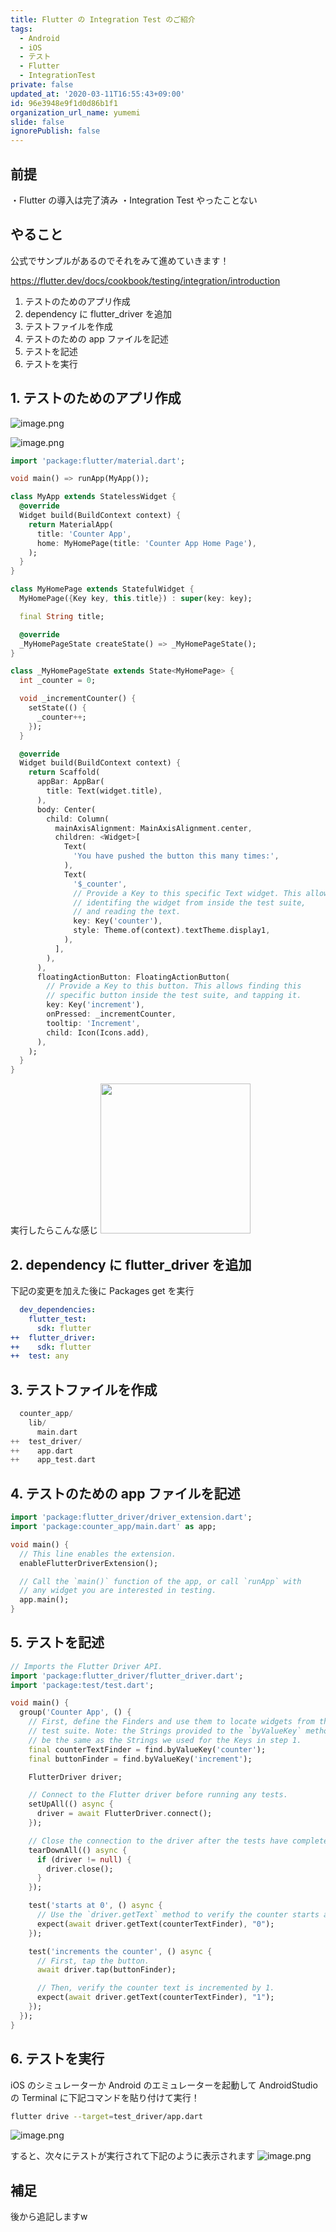 ```yaml
---
title: Flutter の Integration Test のご紹介
tags:
  - Android
  - iOS
  - テスト
  - Flutter
  - IntegrationTest
private: false
updated_at: '2020-03-11T16:55:43+09:00'
id: 96e3948e9f1d0d86b1f1
organization_url_name: yumemi
slide: false
ignorePublish: false
---
```

## 前提

・Flutter の導入は完了済み
・Integration Test やったことない

## やること

公式でサンプルがあるのでそれをみて進めていきます！

https://flutter.dev/docs/cookbook/testing/integration/introduction

>
1. テストのためのアプリ作成
2. dependency に flutter_driver を追加
3. テストファイルを作成
4. テストのための app ファイルを記述
5. テストを記述
6. テストを実行

## 1. テストのためのアプリ作成

![image.png](https://qiita-image-store.s3.ap-northeast-1.amazonaws.com/0/165251/9cbd85b3-ef56-5289-f70c-fe4098987889.png)

![image.png](https://qiita-image-store.s3.ap-northeast-1.amazonaws.com/0/165251/c173e8f8-4379-e7c3-8b33-73bb6979e77e.png)

```dart:counter_app/lib/main.dart
import 'package:flutter/material.dart';

void main() => runApp(MyApp());

class MyApp extends StatelessWidget {
  @override
  Widget build(BuildContext context) {
    return MaterialApp(
      title: 'Counter App',
      home: MyHomePage(title: 'Counter App Home Page'),
    );
  }
}

class MyHomePage extends StatefulWidget {
  MyHomePage({Key key, this.title}) : super(key: key);

  final String title;

  @override
  _MyHomePageState createState() => _MyHomePageState();
}

class _MyHomePageState extends State<MyHomePage> {
  int _counter = 0;

  void _incrementCounter() {
    setState(() {
      _counter++;
    });
  }

  @override
  Widget build(BuildContext context) {
    return Scaffold(
      appBar: AppBar(
        title: Text(widget.title),
      ),
      body: Center(
        child: Column(
          mainAxisAlignment: MainAxisAlignment.center,
          children: <Widget>[
            Text(
              'You have pushed the button this many times:',
            ),
            Text(
              '$_counter',
              // Provide a Key to this specific Text widget. This allows
              // identifing the widget from inside the test suite,
              // and reading the text.
              key: Key('counter'),
              style: Theme.of(context).textTheme.display1,
            ),
          ],
        ),
      ),
      floatingActionButton: FloatingActionButton(
        // Provide a Key to this button. This allows finding this
        // specific button inside the test suite, and tapping it.
        key: Key('increment'),
        onPressed: _incrementCounter,
        tooltip: 'Increment',
        child: Icon(Icons.add),
      ),
    );
  }
}
```

実行したらこんな感じ
<img src="https://qiita-image-store.s3.ap-northeast-1.amazonaws.com/0/165251/b5956da6-d6f2-505c-9088-80058c386f48.png" width="240">

## 2. dependency に flutter_driver を追加
下記の変更を加えた後に Packages get を実行

```dart:counter_app/pubspec.yaml
  dev_dependencies:
    flutter_test:
      sdk: flutter
++  flutter_driver:
++    sdk: flutter
++  test: any
```

## 3. テストファイルを作成
```dart
  counter_app/
    lib/
      main.dart
++  test_driver/
++    app.dart
++    app_test.dart
```

## 4. テストのための app ファイルを記述
```dart:counter_app/test_driver/app.dart
import 'package:flutter_driver/driver_extension.dart';
import 'package:counter_app/main.dart' as app;

void main() {
  // This line enables the extension.
  enableFlutterDriverExtension();

  // Call the `main()` function of the app, or call `runApp` with
  // any widget you are interested in testing.
  app.main();
}
```

## 5. テストを記述
```dart:counter_app/test_driver/app_test.dart
// Imports the Flutter Driver API.
import 'package:flutter_driver/flutter_driver.dart';
import 'package:test/test.dart';

void main() {
  group('Counter App', () {
    // First, define the Finders and use them to locate widgets from the
    // test suite. Note: the Strings provided to the `byValueKey` method must
    // be the same as the Strings we used for the Keys in step 1.
    final counterTextFinder = find.byValueKey('counter');
    final buttonFinder = find.byValueKey('increment');

    FlutterDriver driver;

    // Connect to the Flutter driver before running any tests.
    setUpAll(() async {
      driver = await FlutterDriver.connect();
    });

    // Close the connection to the driver after the tests have completed.
    tearDownAll(() async {
      if (driver != null) {
        driver.close();
      }
    });

    test('starts at 0', () async {
      // Use the `driver.getText` method to verify the counter starts at 0.
      expect(await driver.getText(counterTextFinder), "0");
    });

    test('increments the counter', () async {
      // First, tap the button.
      await driver.tap(buttonFinder);

      // Then, verify the counter text is incremented by 1.
      expect(await driver.getText(counterTextFinder), "1");
    });
  });
}
```
## 6. テストを実行
iOS のシミュレーターか Android のエミュレーターを起動して
AndroidStudio の Terminal に下記コマンドを貼り付けて実行！

```bash
flutter drive --target=test_driver/app.dart
```

![image.png](https://qiita-image-store.s3.ap-northeast-1.amazonaws.com/0/165251/c65f7910-62d5-9290-37a4-59819ed4b599.png)

すると、次々にテストが実行されて下記のように表示されます
![image.png](https://qiita-image-store.s3.ap-northeast-1.amazonaws.com/0/165251/8a2c9d5b-feb6-c803-5e28-f515a7cb47aa.png)

## 補足
後から追記しますw
